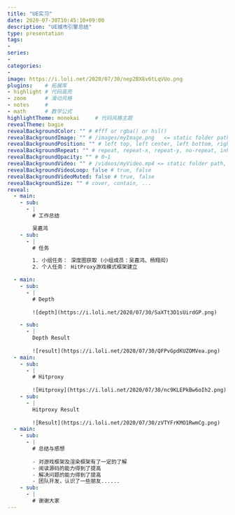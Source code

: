 ```yaml
---
title: "UE实习"
date: 2020-07-30T10:45:10+09:00
description: "UE城市引擎总结"
type: presentation
tags:
-
series:
-
categories:
-
image: https://i.loli.net/2020/07/30/nep2BX8v6tLqVUo.png
plugins:	# 拓展库
- highlight	# 代码高亮
- zoom		# 滑动风格
- notes		# 
- math		# 数学公式
highlightTheme: monokai		# 代码风格主题
revealTheme: bagie
revealBackgroundColor: "" # #fff or rgba() or hsl()
revealBackgroundImage: "" # /images/myImage.png   <= static folder path
revealBackgroundPosition: "" # left top, left center, left bottom, right top, right center ...
revealBackgroundRepeat: "" # repeat, repeat-x, repeat-y, no-repeat, inherit
revealBackgroundOpacity: "" # 0~1
revealBackgroundVideo: "" # /videos/myVideo.mp4 <= static folder path, A single video source, or a comma separated list of video sources.
revealBackgroundVideoLoop: false # true, false
revealBackgroundVideoMuted: false # true, false
revealBackgroundSize: "" # cover, contain, ...
reveal: 
  - main:    
    - sub: 
      - | 
        # 工作总结

        吴嘉鸿
    - sub: 
      - | 
        # 任务

        1. 小组任务： 深度图获取 (小组成员：吴嘉鸿、杨翔闳)
        2. 个人任务： HitProxy游戏模式框架建立

  - main:    
    - sub: 
      - | 
        # Depth
        
        ![depth](https://i.loli.net/2020/07/30/SaXTt3D1sUirdGP.png)

    - sub: 
      - | 
        Depth Result
        
        ![result](https://i.loli.net/2020/07/30/QFPvGpdKUZOMVea.png)
  - main:
    - sub: 
      - |
        # Hitproxy
        
        ![Hitproxy](https://i.loli.net/2020/07/30/nc9KLEPkBw6oIh2.png)
    - sub: 
      - |
        Hitproxy Result
        
        ![Result](https://i.loli.net/2020/07/30/zVTYFrKMO1RwmCg.png)
  - main:
    - sub: 
      - |
        # 总结与感想
        
        - 对游戏框架及渲染框架有了一定的了解
        - 阅读源码的能力得到了提高
        - 解决问题的能力得到了提高
        - 团队开发，认识了一些朋友......
    - sub: 
      - |
        # 谢谢大家
---
```


